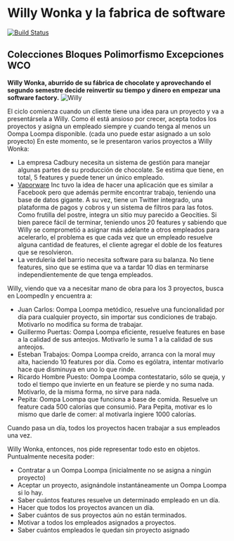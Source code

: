 # Willy Wonka y la fabrica de software
 
[![Build Status](https://github.com/wollok/coleccionesWillyWonka/actions/workflows/ci.yml/badge.svg)](https://github.com/wollok/coleccionesWillyWonka/actions/workflows/ci.yml)


## Colecciones Bloques Polimorfismo Excepciones WCO

**Willy Wonka, aburrido de su fábrica de chocolate y aprovechando el segundo semestre decide reinvertir su tiempo y dinero en empezar una software factory.**
![Willy](https://parade.com/.image/t_share/MTkwNTgwODMyMTMxOTQ5Njkz/willy-wonka-quotes.png)

El ciclo comienza cuando un cliente tiene una idea para un proyecto y va a presentársela a  Willy. Como él está ansioso por crecer, acepta todos los proyectos y asigna un empleado siempre y cuando tenga al menos un Oompa Loompa disponible. (cada uno puede estar asignado a un solo proyecto) En este momento, se le presentaron varios proyectos a Willy Wonka:
- La empresa Cadbury necesita un sistema de gestión para manejar algunas partes de su producción de chocolate. Se estima que tiene, en total, 5 features  y puede tener un único empleado.
- [Vaporware](https://en.wikipedia.org/wiki/Vaporware) Inc tuvo la idea de hacer una aplicación que es similar a Facebook pero que además permite encontrar trabajo, teniendo una base de datos gigante. A su vez, tiene un Twitter integrado, una plataforma de pagos y cobros y un sistema de filtros para las fotos. Como frutilla del postre, integra un sitio muy parecido a Geocities. Si bien parece fácil de terminar, teniendo unos 20 features y sabiendo que Willy se comprometió a asignar más adelante a otros empleados para acelerarlo, el problema es que cada vez que un empleado resuelve alguna cantidad de features, el cliente agregar el doble de los features que se resolvieron.
- La verdulería del barrio necesita software para su balanza. No tiene features, sino que se estima que va a tardar 10 días en terminarse independientemente de que tenga empleados.

Willy, viendo que va a necesitar mano de obra para los 3 proyectos, busca en LoompedIn y encuentra a:
- Juan Carlos: Oompa Loompa metódico, resuelve una funcionalidad por día para cualquier proyecto, sin importar sus condiciones de trabajo. Motivarlo no modifica su forma de trabajar.
- Guillermo Puertas: Oompa Loompa eficiente, resuelve features en base a la calidad de sus anteojos. Motivarlo le suma 1 a la calidad de sus anteojos.
- Esteban Trabajos: Oompa Loompa creído, arranca con la moral muy alta, haciendo 10 features por día. Como es ególatra, intentar motivarlo hace que disminuya en uno lo que rinde.
- Ricardo Hombre Puesto: Oompa Loompa contestatario, sólo se queja, y todo el tiempo que invierte en un feature se pierde y no suma nada. Motivarlo, de la misma forma, no sirve para nada.
- Pepita: Oompa Loompa que funciona a base de comida. Resuelve un feature cada 500 calorías que consumió. Para Pepita, motivar es lo mismo que darle de comer: al motivarla ingiere 1000 calorías.
	
Cuando pasa un día, todos los proyectos hacen trabajar a sus empleados una vez.

Willy Wonka, entonces, nos pide representar todo esto en objetos. Puntualmente necesita poder:

- Contratar a un Oompa Loompa (inicialmente no se asigna a ningún proyecto)
- Aceptar un proyecto, asignándole instantáneamente un Oompa Loompa si lo hay.
- Saber cuántos features resuelve un determinado empleado en un día.
- Hacer que todos los proyectos avancen un día.
- Saber cuántos de sus proyectos aún no están terminados.
- Motivar a todos los empleados asignados a proyectos.
- Saber cuántos empleados le quedan sin proyecto asignado		

